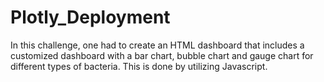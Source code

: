 # Plotly_Deployment

In this challenge, one had to create an HTML dashboard that includes a customized dashboard with a bar chart, bubble chart and gauge chart for different types of bacteria. This is done by utilizing Javascript.
